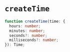 # `createTime`

```ts
function createTime(time: {
  hours: number;
  minutes: number;
  seconds?: number;
  milliseconds?: number;
}): Time;
```
